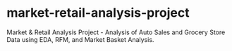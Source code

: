 # market-retail-analysis-project
Market &amp; Retail Analysis Project - Analysis of Auto Sales and Grocery Store Data using EDA, RFM, and Market Basket Analysis.
